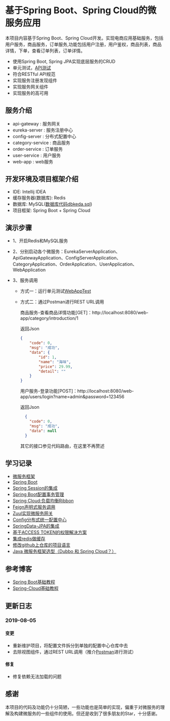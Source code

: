 # 基于Spring Boot、Spring Cloud的微服务应用

本项目内容基于Spring Boot、Spring Cloud开发。实现电商应用基础服务，包括用户服务，商品服务，订单服务,功能包括用户注册，用户鉴权，商品列表，商品详情，下单，查看订单列表，订单详情。

- 使用Spring Boot, Spring JPA实现底层服务的CRUD 
- 单元测试，[API测试](https://github.com/suxiongwei/SpringCloud-Shop/blob/master/web-app/src/test/java/com/kedacom/keda/WebAppTest.java) 
- 符合RESTful API规范 
- 实现服务注册发现组件
- 实现服务网关组件
- 实现服务的高可用

## 服务介绍
- api-gateway : 	服务网关       
- eureka-server : 	服务注册中心   
- config-server  : 	分布式配置中心 
- category-service :	 商品服务       
- order-service : 	订单服务       
- user-service  :	 用户服务       
- web-app  :	 web服务       

## 开发环境及项目框架介绍
- IDE: Intellij IDEA
- 缓存服务器(数据库): Redis
- 数据库: MySQL([数据库代码dbkeda.sql](https://github.com/suxiongwei/SpringCloud-Shop/blob/master/dbkeda.sql))
- 项目框架: Spring Boot + Spring Cloud

## 演示步骤
- 1、开启Redis和MySQL服务

- 2、分别启动各个微服务：EurekaServerApplication、ApiGatewayApplication、ConfigServerApplication、CategoryApplication、OrderApplication、UserApplication、WebApplication

- 3、服务调用

  - 方式一：运行单元测试[WebAppTest](https://github.com/suxiongwei/SpringCloud-Shop/blob/master/web-app/src/test/java/com/kedacom/keda/WebAppTest.java)

  - 方式二：通过Postman进行REST URL调用

    商品服务-查看商品详情功能[GET]：http://localhost:8080/web-app/category/introduction/1
  
    返回Json
    
    ```json
    {
        "code": 0,
        "msg": "成功",
        "data": {
            "id": 1,
            "name": "海味",
            "price": 29.99,
            "detail": ""
        }
    }
    ```
    
    用户服务-登录功能[POST]：http://localhost:8080/web-app/users/login?name=admin&password=123456
    
    返回Json
    
    ```json
      {
        "code": 0,
        "msg": "成功",
        "data": null
      }
    ```
    
    其它的接口参见代码路由，在这里不再赘述

## 学习记录
- [微服务框架](https://github.com/suxiongwei/suxiongwei.github.io/tree/master/article/spring/micro_service.md)
- [Spring Boot](https://github.com/suxiongwei/suxiongwei.github.io/tree/master/article/spring/spring_boot.md)
- [Spring Session的集成](https://github.com/suxiongwei/suxiongwei.github.io/tree/master/article/spring/spring_session.md)
- [Spring Boot配置事务管理](https://github.com/suxiongwei/suxiongwei.github.io/tree/master/article/spring/transactional.md)
- [Spring Cloud:负载均衡Ribbon](https://github.com/suxiongwei/suxiongwei.github.io/tree/master/article/spring/ribbon.md)
- [Feign声明式服务调用](https://github.com/suxiongwei/suxiongwei.github.io/tree/master/article/spring/feign.md)
- [Zuul实现微服务网关](https://github.com/suxiongwei/suxiongwei.github.io/tree/master/article/spring/zuul.md)
- [Config分布式统一配置中心](https://github.com/suxiongwei/suxiongwei.github.io/tree/master/article/spring/config.md)
- [SpringData-JPA的集成](https://github.com/suxiongwei/suxiongwei.github.io/tree/master/article/spring/springData-jpa.md)
- [基于ACCESS TOKEN的权限解决方案](https://github.com/suxiongwei/suxiongwei.github.io/tree/master/article/other/access_token.md)
- [集成redis做缓存](https://github.com/suxiongwei/suxiongwei.github.io/tree/master/article/redis/redis_cache.md)
- [修改github上仓库的项目语言](https://github.com/suxiongwei/suxiongwei.github.io/tree/master/article/other/github_language.md)
- [Java 微服务框架选型（Dubbo 和 Spring Cloud？）](https://www.cnblogs.com/xishuai/archive/2018/04/13/dubbo-and-spring-cloud.html)

## 参考博客
- [Spring Boot基础教程](http://blog.didispace.com/Spring-Boot%E5%9F%BA%E7%A1%80%E6%95%99%E7%A8%8B/)
- [Spring-Cloud基础教程](http://blog.didispace.com/Spring-Cloud%E5%9F%BA%E7%A1%80%E6%95%99%E7%A8%8B/ )

## 更新日志
### 2019-08-05

#### 变更

* 重新维护项目，将配置文件拆分到单独的配置中心仓库中去
* 去除视图组件，通过REST URL调用（推介[Postman](https://www.getpostman.com/)进行测试）

#### 修复

* 修复依赖无法加载的问题



## 感谢
本项目的代码及功能仍十分简陋，一些功能也是简单的实现，偏重于对微服务的理解及构建微服务的一些组件的使用。但还是收到了很多朋友的Star，十分感谢。

